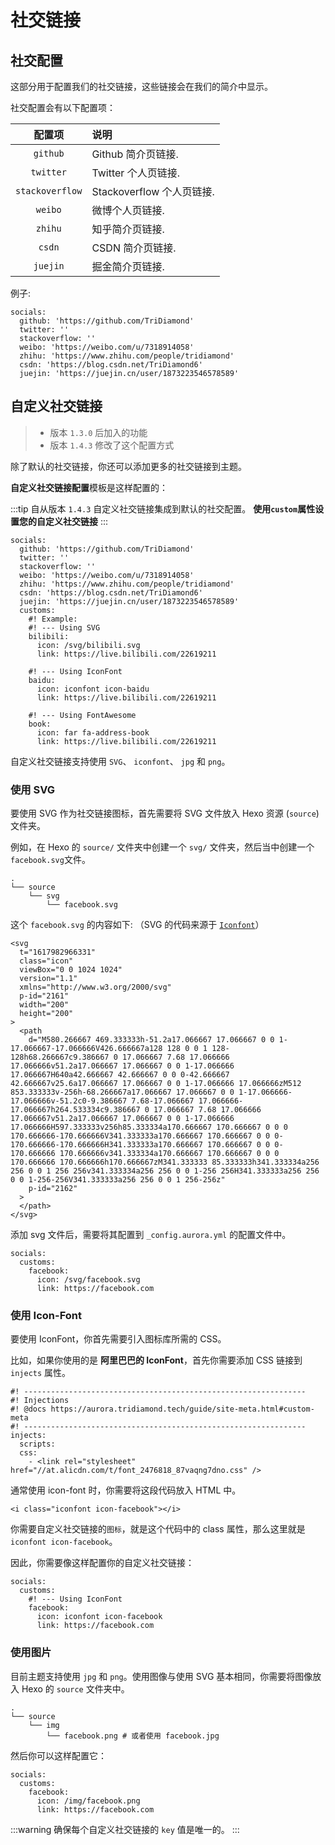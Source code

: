 # 社交链接

## 社交配置

这部分用于配置我们的社交链接，这些链接会在我们的简介中显示。

社交配置会有以下配置项：

|     配置项      | 说明                      |
| :-------------: | :------------------------ |
|    `github`     | Github 简介页链接.        |
|    `twitter`    | Twitter 个人页链接.       |
| `stackoverflow` | Stackoverflow 个人页链接. |
|     `weibo`     | 微博个人页链接.           |
|     `zhihu`     | 知乎简介页链接.           |
|     `csdn`      | CSDN 简介页链接.          |
|    `juejin`     | 掘金简介页链接.           |

例子:

```yaml:no-line-numbers
socials:
  github: 'https://github.com/TriDiamond'
  twitter: ''
  stackoverflow: ''
  weibo: 'https://weibo.com/u/7318914058'
  zhihu: 'https://www.zhihu.com/people/tridiamond'
  csdn: 'https://blog.csdn.net/TriDiamond6'
  juejin: 'https://juejin.cn/user/1873223546578589'
```

## 自定义社交链接

> - 版本 `1.3.0` 后加入的功能
> - 版本 `1.4.3` 修改了这个配置方式

除了默认的社交链接，你还可以添加更多的社交链接到主题。

**自定义社交链接配置**模板是这样配置的：

:::tip
自从版本 `1.4.3` 自定义社交链接集成到默认的社交配置。 **使用`custom`属性设置您的自定义社交链接**
:::

```yaml:no-line-numbers{9-24}
socials:
  github: 'https://github.com/TriDiamond'
  twitter: ''
  stackoverflow: ''
  weibo: 'https://weibo.com/u/7318914058'
  zhihu: 'https://www.zhihu.com/people/tridiamond'
  csdn: 'https://blog.csdn.net/TriDiamond6'
  juejin: 'https://juejin.cn/user/1873223546578589'
  customs:
    #! Example:
    #! --- Using SVG
    bilibili:
      icon: /svg/bilibili.svg
      link: https://live.bilibili.com/22619211

    #! --- Using IconFont
    baidu:
      icon: iconfont icon-baidu
      link: https://live.bilibili.com/22619211

    #! --- Using FontAwesome
    book:
      icon: far fa-address-book
      link: https://live.bilibili.com/22619211
```

自定义社交链接支持使用 `SVG`、 `iconfont`、 `jpg` 和 `png`。

### 使用 SVG

要使用 SVG 作为社交链接图标，首先需要将 SVG 文件放入 Hexo 资源 (`source`) 文件夹。

例如，在 Hexo 的 `source/` 文件夹中创建一个 `svg/` 文件夹，然后当中创建一个 `facebook.svg`文件。

```shell:no-line-numbers
.
└── source
    └── svg
        └── facebook.svg
```

这个 `facebook.svg` 的内容如下: （SVG 的代码来源于 [`Iconfont`](https://www.iconfont.cn/search/index?searchType=icon&q=facebook)）

```html:no-line-numbers
<svg
  t="1617982966331"
  class="icon"
  viewBox="0 0 1024 1024"
  version="1.1"
  xmlns="http://www.w3.org/2000/svg"
  p-id="2161"
  width="200"
  height="200"
>
  <path
    d="M580.266667 469.333333h-51.2a17.066667 17.066667 0 0 1-17.066667-17.066666V426.666667a128 128 0 0 1 128-128h68.266667c9.386667 0 17.066667 7.68 17.066666 17.066666v51.2a17.066667 17.066667 0 0 1-17.066666 17.066667H640a42.666667 42.666667 0 0 0-42.666667 42.666667v25.6a17.066667 17.066667 0 0 1-17.066666 17.066666zM512 853.333333v-256h-68.266667a17.066667 17.066667 0 0 1-17.066666-17.066666v-51.2c0-9.386667 7.68-17.066667 17.066666-17.066667h264.533334c9.386667 0 17.066667 7.68 17.066666 17.066667v51.2a17.066667 17.066667 0 0 1-17.066666 17.066666H597.333333v256h85.333334a170.666667 170.666667 0 0 0 170.666666-170.666666V341.333333a170.666667 170.666667 0 0 0-170.666666-170.666666H341.333333a170.666667 170.666667 0 0 0-170.666666 170.666666v341.333334a170.666667 170.666667 0 0 0 170.666666 170.666666h170.666667zM341.333333 85.333333h341.333334a256 256 0 0 1 256 256v341.333334a256 256 0 0 1-256 256H341.333333a256 256 0 0 1-256-256V341.333333a256 256 0 0 1 256-256z"
    p-id="2162"
  >
  </path>
</svg>
```

添加 svg 文件后，需要将其配置到 `_config.aurora.yml` 的配置文件中。

```yaml:no-line-numbers
socials:
  customs:
    facebook:
      icon: /svg/facebook.svg
      link: https://facebook.com
```

### 使用 Icon-Font

要使用 IconFont，你首先需要引入图标库所需的 CSS。

比如，如果你使用的是 **阿里巴巴的 IconFont**，首先你需要添加 CSS 链接到 `injects` 属性。

```yaml:no-line-numbers{8-9}
#! ---------------------------------------------------------------
#! Injections
#! @docs https://aurora.tridiamond.tech/guide/site-meta.html#custom-meta
#! ---------------------------------------------------------------
injects:
  scripts:
  css:
    - <link rel="stylesheet" href="//at.alicdn.com/t/font_2476818_87vaqng7dno.css" />
```

通常使用 icon-font 时，你需要将这段代码放入 HTML 中。

```html:no-line-numbers
<i class="iconfont icon-facebook"></i>
```

你需要自定义社交链接的`图标`，就是这个代码中的 class 属性，那么这里就是 `iconfont icon-facebook`。

因此，你需要像这样配置你的自定义社交链接：

```yaml:no-line-numbers
socials:
  customs:
    #! --- Using IconFont
    facebook:
      icon: iconfont icon-facebook
      link: https://facebook.com
```

### 使用图片

目前主题支持使用 `jpg` 和 `png`。使用图像与使用 SVG 基本相同，你需要将图像放入 Hexo 的 `source` 文件夹中。

```shell:no-line-numbers
.
└── source
    └── img
        └── facebook.png # 或者使用 facebook.jpg
```

然后你可以这样配置它：

```yaml:no-line-numbers
socials:
  customs:
    facebook:
      icon: /img/facebook.png
      link: https://facebook.com
```

:::warning
确保每个自定义社交链接的 `key` 值是唯一的。
:::
